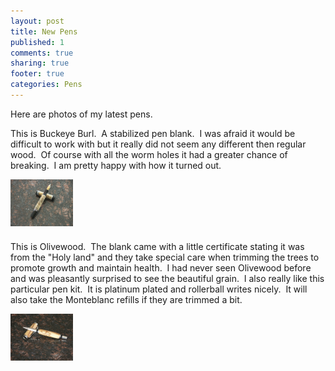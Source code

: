 ```yaml
---
layout: post
title: New Pens
published: 1
comments: true
sharing: true
footer: true
categories: Pens
---
```

<p>Here are photos of my latest pens.&nbsp; </p>

<p>This is Buckeye Burl.&nbsp; A stabilized pen blank.&nbsp; I was afraid it would be difficult to work with but it really did not seem any different then regular wood.&nbsp; Of course with all the worm holes it had a greater chance of breaking.&nbsp; I am pretty happy with how it turned out.</p>

<p><a onclick="window.open(this.href, '_blank', 'width=800,height=600,scrollbars=no,resizable=no,toolbar=no,directories=no,location=no,menubar=no,status=no,left=0,top=0'); return false" href="images/small/buckeyeburlligero.jpg"><img width="100" height="75" border="0" title="Buckeyeburlligero" alt="Buckeyeburlligero" src="images/orig/buckeyeburlligero.jpg" style="margin: 0px 5px 5px 0px; float: left;" /></a>
</p><br /><br /><br /><br /><br /><p>This is Olivewood.&nbsp; The blank came with a little certificate stating it was from the &quot;Holy land&quot; and they take special care when trimming the trees to promote growth and maintain health.&nbsp; I had never seen Olivewood before and was pleasantly surprised to see the beautiful grain.&nbsp; I also really like this particular pen kit.&nbsp; It is platinum plated and rollerball writes nicely.&nbsp; It will also take the Monteblanc refills if they are trimmed a bit.</p>

<p><a onclick="window.open(this.href, '_blank', 'width=800,height=600,scrollbars=no,resizable=no,toolbar=no,directories=no,location=no,menubar=no,status=no,left=0,top=0'); return false" href="images/small/olivewoodbaron.jpg"><img width="100" height="75" border="0" title="Olivewoodbaron" alt="Olivewoodbaron" src="images/orig/olivewoodbaron.jpg" style="margin: 0px 5px 5px 0px; float: left;" /></a>
</p>

